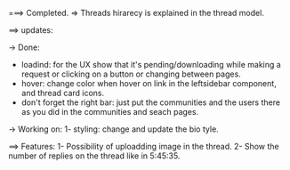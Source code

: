===> Completed.
=> Threads hirarecy is explained in the thread model.

==> updates:

-> Done:

- loadind: for the UX show that it's pending/downloading while making a request or clicking on a button or changing between pages.
- hover: change color when hover on link in the leftsidebar component, and thread card icons.
- don't forget the right bar: just put the communities and the users there as you did in the communities and seach pages.

-> Working on:
1- styling: change and update the bio tyle.

==> Features:
1- Possibility of uploadding image in the thread.
2- Show the number of replies on the thread like in 5:45:35.
